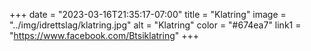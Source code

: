 +++
date = "2023-03-16T21:35:17-07:00"
title = "Klatring"
image = "../img/idrettslag/klatring.jpg"
alt = "Klatring"
color = "#674ea7"
link1 = "https://www.facebook.com/Btsiklatring"
+++